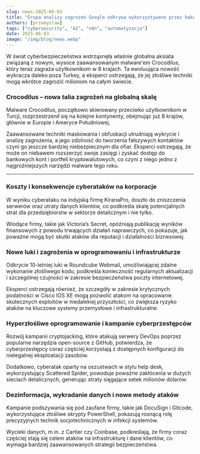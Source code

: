 ```yaml
---
slug: news-2025-06-03
title: "Grupa analizy zagrożeń Google odkrywa wykorzystywane przez hakerów zero-daye w telefonach Qualcomm!"
authors: [przemyslaw]
tags: ["cybersecurity", "AI", "n8n", "automatyzacja"]
date: 2025-06-03
image: "/img/blog/news.webp"
---
```


W świat cyberbezpieczeństwa wstrząsnęła właśnie globalna aksiata związaną z nowym, wysoce zaawansowanym malware'em Crocodilus, który teraz zagraża użytkownikom w 8 krajach. Ta ewoluująca nowość wykracza daleko poza Turkey, a eksperci ostrzegają, że jej złośliwe techniki mogą wkrótce zagrozić milionom na całym świecie.

### Crocodilus – nowa talia zagrożeń na globalną skalę

Malware Crocodilus, początkowo skierowany przeciwko użytkownikom w Turcji, rozprzestrzenił się na kolejne kontynenty, obejmując już 8 krajów, głównie w Europie i Ameryce Południowej.

Zaawansowane techniki maskowania i obfuskacji utrudniają wykrycie i analizę zagrożenia, a jego zdolność do tworzenia fałszywych kontaktów czyni go jeszcze bardziej niebezpiecznym dla ofiar. Eksperci ostrzegają, że może on niebawem rozszerzyć swoje zasięgi i zyskać dostęp do bankowych kont i portfeli kryptowalutowych, co czyni z niego jedno z najgroźniejszych narzędzi malware tego roku.


---

### Koszty i konsekwencje cyberataków na korporacje

W wyniku cyberataku na indyjską firmę KiranaPro, doszło do zniszczenia serwerów oraz utraty danych klientów, co podkreśla skalę potencjalnych strat dla przedsiębiorstw w sektorze detalicznym i nie tylko.

Wiodące firmy, takie jak Victoria’s Secret, opóźniają publikację wyników finansowych z powodu trwających działań naprawczych, co pokazuje, jak poważne mogą być skutki ataków dla reputacji i działalności biznesowej.


### Nowe luki i zagrożenia w oprogramowaniu i infrastrukturze

Odkrycie 10-letniej luki w Roundcube Webmail, umożliwiającej zdalne wykonanie złośliwego kodu, podkreśla konieczność regularnych aktualizacji i szczególnej czujności w zakresie bezpieczeństwa poczty internetowej.

Eksperci ostrzegają również, że szczegóły w zakresie krytycznych podatności w Cisco IOS XE mogą pozwolić atakom na opracowanie skutecznych exploitów w niedalekiej przyszłości, co zwiększa ryzyko ataków na kluczowe systemy przemysłowe i infrastrukturalne.


### Hyperzłośliwe oprogramowanie i kampanie cyberprzestępców

Rozwój kampanii cryptojacking, które atakują serwery DevOps poprzez popularne narzędzia open-source z GitHub, potwierdza, że cyberprzestępcy coraz częściej korzystają z dostępnych konfiguracji do nielegalnej eksploatacji zasobów.

Dodatkowo, cyberatak oparty na oszustwach w stylu help desk, wykorzystujący Scattered Spider, powoduje poważne zakłócenia w dużych sieciach detalicznych, generując straty sięgające setek milionów dolarów.


### Dezinformacja, wykradanie danych i nowe metody ataków

Kampanie podszywania się pod zaufane firmy, takie jak DocuSign i Gitcode, wykorzystujące złośliwe skrypty PowerShell, pokazują rosnącą rolę precyzyjnych technik socjotechnicznych w infekcji systemów.

Wycieki danych, m.in. z Cartier czy Coinbase, podkreślają, że firmy coraz częściej stają się celem ataków na infrastrukturę i dane klientów, co wymaga bardziej zaawansowanych strategii bezpieczeństwa.


